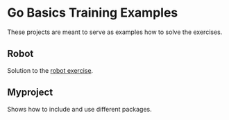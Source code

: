 # Go Basics Training Examples

These projects are meant to serve as examples how to solve the exercises.

## Robot

Solution to the [robot exercise](https://go-basics.training.acend.ch/docs/exercises/lab_robot/).

## Myproject

Shows how to include and use different packages.
